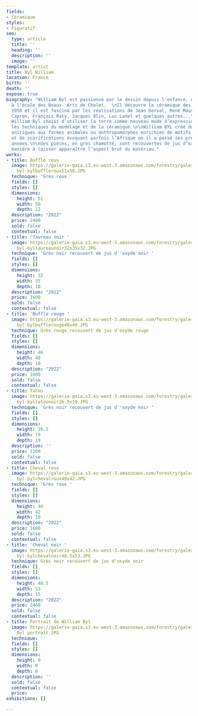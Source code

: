 ```yaml
---
fields:
- Céramique
styles:
- Figuratif
seo:
  type: article
  title: ''
  heading: ''
  description: ''
  image: ''
template: artist
title: Byl William
location: France
birth: ''
death: ''
expose: true
biography: "William Byl est passionné par le dessin depuis l'enfance, et se forme
  à l'école des Beaux- Arts de Cholet.  \nIl découvre la céramique des années
  1950 et il est fasciné par les réalisations de Jean Derval, René Maurel, Roger
  Capron, François Raty, Jacques Blin, Luc Lanel et quelques autres...\n\nEn 2013,
  William Byl choisi d’utiliser la terre comme nouveau mode d’expression et explore
  les techniques du modelage et de la céramique.\n\nWilliam BYL créé des figures
  oniriques aux formes animales ou anthropomorphes enrichies de motifs géométriques
  et de scarifications évoquant parfois l’Afrique où il a passé ses premières
  années.\n\nSes pièces, en grès chamotté, sont recouvertes de jus d’oxydes de
  manière à laisser apparaître l’aspect brut du matériau."
works:
- title: Buffle roux
  image: https://galerie-gaia.s3.eu-west-3.amazonaws.com/forestry/galerie-gaia-william
    byl-bylbuffleroux51x50.JPG
  technique: 'Grès roux '
  fields: []
  styles: []
  dimensions:
    height: 51
    width: 50
    depth: 12
  description: "2022"
  price: 2400
  sold: false
  contextual: false
- title: 'Taureau noir '
  image: https://galerie-gaia.s3.eu-west-3.amazonaws.com/forestry/galerie-gaia-william
    byl-byltaureaunoir32x35x32.JPG
  technique: 'Grès noir recouvert de jus d''oxyde noir '
  fields: []
  styles: []
  dimensions:
    height: 32
    width: 35
    depth: 10
  description: "2022"
  price: 1600
  sold: false
  contextual: false
- title: 'Buffle rouge '
  image: https://galerie-gaia.s3.eu-west-3.amazonaws.com/forestry/galerie-gaia-william
    byl-bylbufflerouge46x40.JPG
  technique: Grès rouge recouvert de jus d'oxyde rouge
  fields: []
  styles: []
  dimensions:
    height: 46
    width: 40
    depth: 10
  description: "2022"
  price: 1600
  sold: false
  contextual: false
- title: Tatou
  image: https://galerie-gaia.s3.eu-west-3.amazonaws.com/forestry/galerie-gaia-william
    byl-byltatounoir26.5x19.JPG
  technique: 'Grès noir recouvert de jus d''oxyde noir '
  fields: []
  styles: []
  dimensions:
    height: 26.5
    width: 19
    depth: 19
  description: ''
  price: 1200
  sold: false
  contextual: false
- title: Cheval roux
  image: https://galerie-gaia.s3.eu-west-3.amazonaws.com/forestry/galerie-gaia-william
    byl-bylchevalroux40x42.JPG
  technique: 'Grès roux '
  fields: []
  styles: []
  dimensions:
    height: 40
    width: 42
    depth: 10
  description: "2022"
  price: 1600
  sold: false
  contextual: false
- title: 'Cheval noir '
  image: https://galerie-gaia.s3.eu-west-3.amazonaws.com/forestry/galerie-gaia-william
    byl-bylchevalnoir48.5x53.JPG
  technique: Grès noir recouvert de jus d'oxyde noir
  fields: []
  styles: []
  dimensions:
    height: 48.5
    width: 53
    depth: 15
  description: "2022"
  price: 2400
  sold: false
  contextual: false
- title: Portrait de William Byl
  image: https://galerie-gaia.s3.eu-west-3.amazonaws.com/forestry/galerie gaia William
    Byl portrait.JPG
  technique: ''
  fields: []
  styles: []
  dimensions:
    height: 0
    width: 0
    depth: 0
  description: ''
  sold: false
  contextual: false
  price: 
exhibitions: []

---
```


